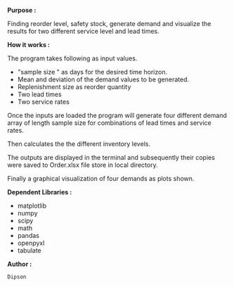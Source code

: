 
**Purpose :**

Finding reorder level, safety stock, generate demand and visualize the results for two different service level and lead times.

**How it works :**

The program takes following as input values.

* "sample size " as days for the desired time horizon.
* Mean and deviation of the demand values to be generated.
* Replenishment size as reorder quantity
* Two lead times
* Two service rates

Once the inputs are loaded the program will generate four different demand array of length sample size for combinations of lead times and service rates.

Then calculates the the different inventory levels.

The outputs are displayed in the terminal and subsequently their copies were saved to Order.xlsx file store in local directory.

Finally a graphical visualization of four demands as plots shown.


**Dependent Libraries :**

* matplotlib
* numpy
* scipy
* math
* pandas
* openpyxl
* tabulate

**Author :**

    Dipson
